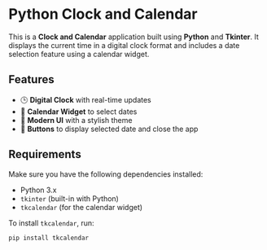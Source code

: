 # Python Clock and Calendar  

This is a **Clock and Calendar** application built using **Python** and **Tkinter**. It displays the current time in a digital clock format and includes a date selection feature using a calendar widget.

## Features  
- 🕒 **Digital Clock** with real-time updates  
- 📅 **Calendar Widget** to select dates  
- 🎨 **Modern UI** with a stylish theme  
- 📌 **Buttons** to display selected date and close the app  

## Requirements  
Make sure you have the following dependencies installed:  
- Python 3.x  
- `tkinter` (built-in with Python)  
- `tkcalendar` (for the calendar widget)  

To install `tkcalendar`, run:  
```bash
pip install tkcalendar
